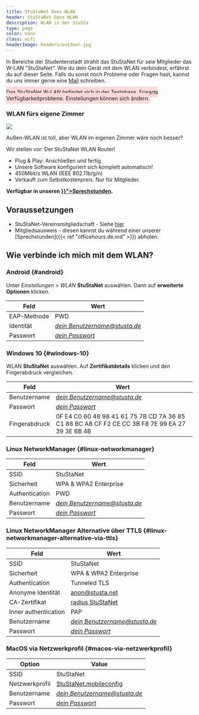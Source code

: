 ```yaml
---
title: StuStaNet Goes WLAN
header: StuStaNet Goes WLAN
description: WLAN in der StuSta
type: page
color: none
class: wifi
headerImage: headers/outdoor.jpg
---
```

In Bereiche der Studentenstadt strahlt das StuStaNet für seie Mitglieder das W-LAN "StuStaNet". Wie du dein Gerät mit dem WLAN verbindest, erfährst du auf dieser Seite. Falls du sonst noch Probleme oder Fragen hast, kannst du uns immer gerne eine [Mail](https://stustanet.de/mail/admins) schreiben.

<span style="background:#FFDADA; margin:20px 0 0; padding:6px 0; width:100%; max-width:100%;">Das StuStaNet W-LAN befindet sich in der Testphase. Erwarte Verfügbarkeitprobleme. Einstellungen können sich ändern.</span>

<div class="callout callout-default">
    <h3>WLAN fürs eigene Zimmer</h3>
    <img src="/figures/router_m.jpg" class="router">
    <p>Außen-WLAN ist toll, aber WLAN im eigenen Zimmer wäre noch besser?</p>
    <p>Wir stellen vor: Der StuStaNet WLAN Router!</p>
    <ul>
        <li><i class="fa fa-check" aria-hidden="true"></i>Plug & Play: Anschließen und fertig.</li>
        <li><i class="fa fa-heart" aria-hidden="true"></i>Unsere Software konfiguriert sich komplett automatisch!</li>
        <li><i class="fa fa-tachometer" aria-hidden="true"></i>450Mbit/s WLAN (IEEE 802.11b/g/n)</li>
        <li><i class="fa fa-euro" aria-hidden="true"></i>Verkauft zum Selbstkostenpreis. Nur für Mitglieder.</li>
    </ul>
    <p><b>Verfügbar in unseren <a href="{{< ref "officehours.de.md" >}}">Sprechstunden</a>.</b></p>
</div>

## Voraussetzungen
* StuStaNet-Vereinsmitgliedschaft - Siehe [hier](/)
* Mitgliedsausweis - diesen kannst du während einer unserer [Sprechstunden]({{< ref "officehours.de.md" >}}) abholen.

## Wie verbinde ich mich mit dem WLAN?

### <i class="fa fa-android"></i> Android {#android}
Unter _Einstellungen > WLAN_ **StuStaNet** auswählen.
Dann auf **erweiterte Optionen** klicken.

|**Feld**|**Wert**|
|--------|--------|
|EAP-Methode| PWD|
|Identität| [_dein Benutzername@stusta.de_](https://account.stustanet.de/login)|
|Passwort| [_dein Passwort_](https://account.stustanet.de/login)|


### <i class="fa fa-windows"></i> Windows 10 {#windows-10}
WLAN **StuStaNet** auswählen. Auf **Zertifikatdetails** klicken und  den Fingerabdruck vergleichen.

|**Feld**|**Wert**|
|--------|--------|
|Benutzername| [_dein Benutzername@stusta.de_](https://account.stustanet.de/login)|
|Passwort| [_dein Passwort_](https://account.stustanet.de/login)|
|Fingerabdruck|0F E4 C0 60 48 98 41 61 75 7B CD 7A 36 85 C1 86 BC A8 CF F2 CE CC 3B F8 7E 99 EA 27 39 3E 6B 4B|

### <i class="fa fa-linux"></i> Linux NetworkManager {#linux-networkmanager}
|**Feld**|**Wert**|
|--------|--------|
|SSID| StuStaNet|
|Sicherheit| WPA & WPA2 Enterprise|
|Authentication| PWD|
|Benutzername| [_dein Benutzername@stusta.de_](https://account.stustanet.de/login)|
|Passwort| [_dein Passwort_](https://account.stustanet.de/login)|


### <i class="fa fa-linux"></i> Linux NetworkManager Alternative über TTLS {#linux-networkmanager-alternative-via-ttls}
|**Feld**|**Wert**|
|--------|--------|
|SSID| StuStaNet|
|Sicherheit| WPA & WPA2 Enterprise|
|Authentication| Tunneled TLS|
|Anonyme Identität| anon@stusta.net|
|CA-Zertifikat| [radius StuStaNet](/wifi/StuStaNet-wifi.stusta.pem)|
|Inner authentication| PAP|
|Benutzername| [_dein Benutzername@stusta.de_](https://account.stustanet.de/login)|
|Passwort| [_dein Passwort_](https://account.stustanet.de/login)|

### <i class="fa fa-apple"></i> MacOS via Netzwerkprofil  {#macos-via-netzwerkprofil}
|**Option**|**Value**|
|--------|--------|
|SSID| StuStaNet|
|Netzwerkprofil| [StuStaNet.mobileconfig](/wifi/StuStaNet.mobileconfig)|
|Benutzername| [_dein Benutzername@stusta.de_](https://account.stustanet.de/login)|
|Passwort| [_dein Passwort_](https://account.stustanet.de/login)|
